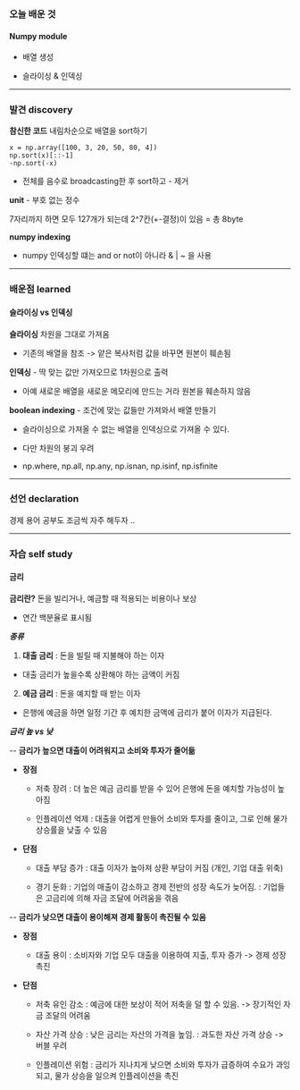 ### 오늘 배운 것

#### Numpy module

- 배열 생성

- 슬라이싱 & 인덱싱


***


### 발견 discovery

**참신한 코드**
내림차순으로 배열을 sort하기

    x = np.array([100, 3, 20, 50, 80, 4])
    np.sort(x)[::-1]
    -np.sort(-x)

- 전체를 음수로 broadcasting한 후 sort하고 - 제거


**unit**  - 부호 없는 정수

7자리까지 하면 모두 127개가 되는데 2^7칸(+-결정)이 있음 = 총 8byte

**numpy indexing**

- numpy 인덱싱할 떄는 and or not이 아니라 & | ~ 을 사용


***


### 배운점 learned

#### 슬라이싱 vs 인덱싱

**슬라이싱**  차원을 그대로 가져옴

- 기존의 배열을 참조 -> 얕은 복사처럼 값을 바꾸면 원본이 훼손됨


**인덱싱**  - 딱 맞는 값만 가져오므로 1차원으로 출력

- 아예 새로운 배열을 새로운 메모리에 만드는 거라 원본을 훼손하지 않음


**boolean indexing**  - 조건에 맞는 값들만 가져와서 배열 만들기

- 슬라이싱으로 가져올 수 없는 배열을 인덱싱으로 가져올 수 있다.

- 다만 차원의 붕괴 우려

- np.where, np.all, np.any, np.isnan, np.isinf, np.isfinite


***

### 선언 declaration

경제 용어 공부도 조금씩 자주 해두자 ..


***

### 자습 self study

#### 금리


**금리란?** 돈을 빌리거나, 예금할 때 적용되는 비용이나 보상

- 연간 백분율로 표시됨

  

***종류***

1) **대출 금리** : 돈을 빌릴 때 지불해야 하는 이자

  - 대출 금리가 높을수록 상환해야 하는 금액이 커짐



2) **예금 금리** : 돈을 예치할 때 받는 이자

  - 은행에 예금을 하면 일정 기간 후 예치한 금액에 금리가 붙어 이자가 지급된다.


***금리 높 vs 낮***


-- **금리가 높으면 대출이 어려워지고 소비와 투자가 줄어듦**

  - **장점**

      - 저축 장려 : 더 높은 예금 금리를 받을 수 있어 은행에 돈을 예치할 가능성이 높아짐

      - 인플레이션 억제 : 대출을 어렵게 만들어 소비와 투자를 줄이고, 그로 인해 물가 상승률을 낮출 수 있음
    

  - **단점**

      - 대출 부담 증가 : 대출 이자가 높아져 상환 부담이 커짐 (개인, 기업 대출 위축)

      - 경기 둔화 : 기업의 매출이 감소하고 경제 전반의 성장 속도가 늦어짐. 
                  : 기업들은 고금리에 의해 자금 조달에 어려움을 겪음

-- **금리가 낮으면 대출이 용이해져 경제 활동이 촉진될 수 있음**

  - **장점**

      - 대출 용이 : 소비자와 기업 모두 대출을 이용하여 지출, 투자 증가 -> 경제 성장 촉진

  - **단점**

      - 저축 유인 감소 : 예금에 대한 보상이 적어 저축을 덜 할 수 있음. -> 장기적인 자금 조달의 어려움

      - 자산 가격 상승 : 낮은 금리는 자산의 가격을 높임. 
                        : 과도한 자산 가격 상승 -> 버블 우려

      - 인플레이션 위험 : 금리가 지나치게 낮으면 소비와 투자가 급증하여 수요가 과잉되고, 물가 상승을 일으켜 인플레이션을 촉진
